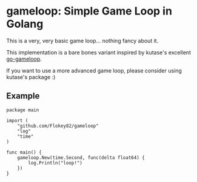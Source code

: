# gameloop: Simple Game Loop in Golang
This is a very, very basic game loop... nothing fancy about it.

This implementation is a bare bones variant inspired by kutase's excellent [go-gameloop](https://github.com/kutase/go-gameloop).

If you want to use a more advanced game loop, please consider using kutase's package :)

## Example

```golang
package main

import (
	"github.com/Flokey82/gameloop"
	"log"
	"time"
)

func main() {
	gameloop.New(time.Second, func(delta float64) {
		log.Println("loop!")
	})
}

```
